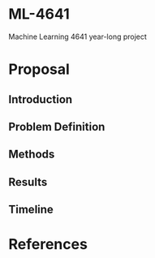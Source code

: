 # ML-4641
Machine Learning 4641 year-long project

# Proposal
## Introduction
## Problem Definition
## Methods
## Results
## Timeline
# References
